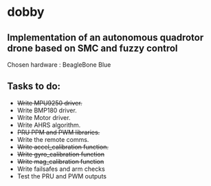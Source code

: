 dobby
======

Implementation of an autonomous quadrotor drone based on SMC and fuzzy control
---------------------------------------------------------------------------------------

Chosen hardware : BeagleBone Blue

Tasks to do:
------------

* ~~Write MPU9250 driver.~~
* Write BMP180 driver.
* Write Motor driver.
* Write AHRS algorithm.
* ~~PRU PPM and PWM libraries.~~
* Write the remote comms.
* ~~Write accel_calibration function.~~
* ~~Write gyro_calibration function~~
* ~~Write mag_calibration function~~
* Write failsafes and arm checks
* Test the PRU and PWM outputs
